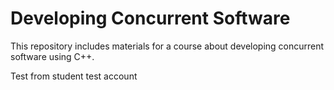 Developing Concurrent Software
============================

This repository includes materials for a course about developing concurrent software using C++.

Test from student test account
